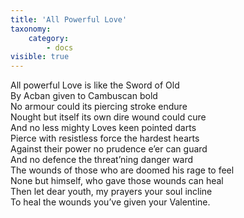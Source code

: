 ```yaml
---
title: 'All Powerful Love'
taxonomy:
    category:
        - docs
visible: true
---
```


All powerful Love is like the Sword of Old  
By Acban given to Cambuscan bold  
No armour could its piercing stroke endure  
Nought but itself its own dire wound could cure  
And no less mighty Loves keen pointed darts  
Pierce with resistless force the hardest hearts  
Against their power no prudence e’er can guard  
And no defence the threat’ning danger ward  
The wounds of those who are doomed his rage to feel  
None but himself, who gave those wounds can heal  
Then let dear youth, my prayers your soul incline  
To heal the wounds you’ve given your Valentine.